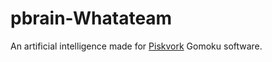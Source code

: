 # pbrain-Whatateam

An artificial intelligence made for [Piskvork](http://gomocup.org/piskvork/) Gomoku software.
